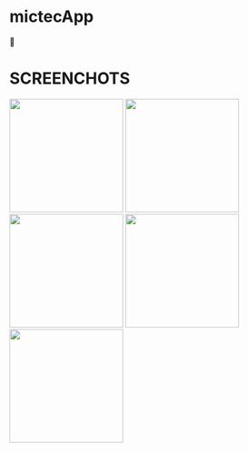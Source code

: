 # mictecApp
:rocket:

# SCREENCHOTS
<image src="splash_screen.jpeg" width="200">  <image src="sign_in1.jpeg" width="200"> <image src="sign_in.jpeg" width="200">
<image src="profile.jpeg" width="200"> <image src="nav_view.jpeg" width="200">
    
      
         
